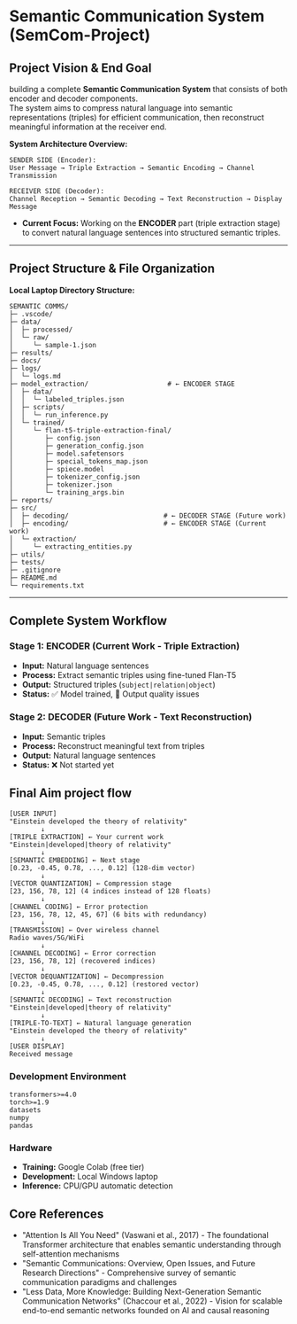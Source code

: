 # Semantic Communication System (SemCom-Project)

## Project Vision & End Goal
building a complete **Semantic Communication System** that consists of both encoder and decoder components.  
The system aims to compress natural language into semantic representations (triples) for efficient communication, then reconstruct meaningful information at the receiver end.

**System Architecture Overview:**
```
SENDER SIDE (Encoder):
User Message → Triple Extraction → Semantic Encoding → Channel Transmission

RECEIVER SIDE (Decoder): 
Channel Reception → Semantic Decoding → Text Reconstruction → Display Message

```

- **Current Focus:** Working on the **ENCODER** part (triple extraction stage) to convert natural language sentences into structured semantic triples.

---

## Project Structure & File Organization

**Local Laptop Directory Structure:**

```
SEMANTIC COMMS/
├─ .vscode/
├─ data/
│  ├─ processed/
│  └─ raw/
│     └─ sample-1.json
├─ results/
├─ docs/
├─ logs/
│  └─ logs.md
├─ model_extraction/                    # ← ENCODER STAGE
│  ├─ data/
│  │  └─ labeled_triples.json
│  ├─ scripts/
│  │  └─ run_inference.py
│  └─ trained/
│     └─ flan-t5-triple-extraction-final/
│        ├─ config.json
│        ├─ generation_config.json
│        ├─ model.safetensors
│        ├─ special_tokens_map.json
│        ├─ spiece.model
│        ├─ tokenizer_config.json
│        ├─ tokenizer.json
│        └─ training_args.bin
├─ reports/
├─ src/
│  ├─ decoding/                        # ← DECODER STAGE (Future work)
│  ├─ encoding/                        # ← ENCODER STAGE (Current work)
│  └─ extraction/
│     └─ extracting_entities.py
├─ utils/
├─ tests/
├─ .gitignore
├─ README.md
└─ requirements.txt
```

---

## Complete System Workflow

### Stage 1: ENCODER (Current Work - Triple Extraction)
- **Input:** Natural language sentences  
- **Process:** Extract semantic triples using fine-tuned Flan-T5  
- **Output:** Structured triples (`subject|relation|object`)  
- **Status:** ✅ Model trained, 🚨 Output quality issues  

### Stage 2: DECODER (Future Work - Text Reconstruction)
- **Input:** Semantic triples  
- **Process:** Reconstruct meaningful text from triples  
- **Output:** Natural language sentences  
- **Status:** ❌ Not started yet  

## Final Aim project flow
```
[USER INPUT]
"Einstein developed the theory of relativity"
        ↓
[TRIPLE EXTRACTION] ← Your current work
"Einstein|developed|theory of relativity"
        ↓
[SEMANTIC EMBEDDING] ← Next stage
[0.23, -0.45, 0.78, ..., 0.12] (128-dim vector)
        ↓
[VECTOR QUANTIZATION] ← Compression stage
[23, 156, 78, 12] (4 indices instead of 128 floats)
        ↓
[CHANNEL CODING] ← Error protection
[23, 156, 78, 12, 45, 67] (6 bits with redundancy)
        ↓
[TRANSMISSION] ← Over wireless channel
Radio waves/5G/WiFi
        ↓
[CHANNEL DECODING] ← Error correction
[23, 156, 78, 12] (recovered indices)
        ↓
[VECTOR DEQUANTIZATION] ← Decompression
[0.23, -0.45, 0.78, ..., 0.12] (restored vector)
        ↓
[SEMANTIC DECODING] ← Text reconstruction
"Einstein|developed|theory of relativity"
        ↓
[TRIPLE-TO-TEXT] ← Natural language generation
"Einstein developed the theory of relativity"
        ↓
[USER DISPLAY]
Received message

```
### Development Environment
```
transformers>=4.0
torch>=1.9
datasets
numpy
pandas
```

### Hardware
- **Training:** Google Colab (free tier)  
- **Development:** Local Windows laptop  
- **Inference:** CPU/GPU automatic detection

## Core References
- "Attention Is All You Need" (Vaswani et al., 2017) - The foundational Transformer architecture that enables semantic understanding through self-attention mechanisms
- "Semantic Communications: Overview, Open Issues, and Future Research Directions" - Comprehensive survey of semantic communication paradigms and challenges
- "Less Data, More Knowledge: Building Next-Generation Semantic Communication Networks" (Chaccour et al., 2022) - Vision for scalable end-to-end semantic networks founded on AI and causal reasoning






